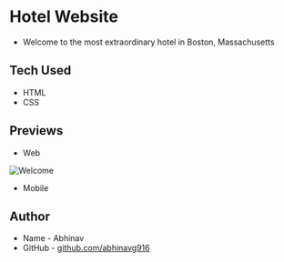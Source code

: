 # Hotel Website
* Welcome to the most extraordinary hotel in Boston, Massachusetts

## Tech Used
* HTML
* CSS 

## Previews
* Web

![Welcome](https://github.com/abhinavg916/hotel-bt/blob/master/Preview/LQ/Hotel-BT-Welcome-min.png)

* Mobile


## Author
* Name - Abhinav
* GitHub - [github.com/abhinavg916](https://github.com/abhinavg916)
